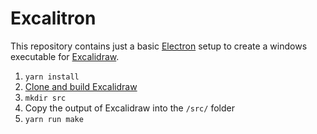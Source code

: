 # Excalitron

This repository contains just a basic [Electron](https://www.electronjs.org/de/) setup to create a windows executable for [Excalidraw](https://github.com/excalidraw/excalidraw).

1. `yarn install`
2. [Clone and build Excalidraw](https://github.com/excalidraw/excalidraw#readme)
3. `mkdir src`
4. Copy the output of Excalidraw into the `/src/` folder
5. `yarn run make`
